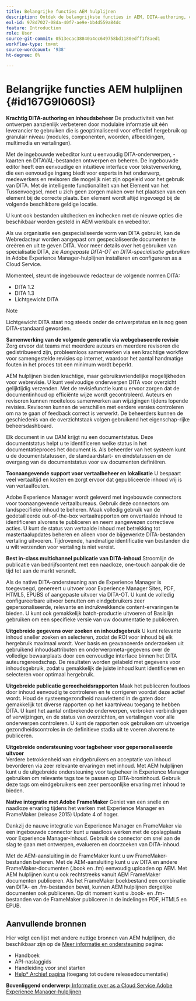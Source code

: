 ```yaml
---
title: Belangrijke functies AEM hulplijnen
description: Ontdek de belangrijkste functies in AEM, DITA-authoring, contentbeheer, webgebaseerde revisie, vertaling, lokalisatie, meerkanaals publiceren en integratie van FrameMaker.
exl-id: 978d7027-08da-40f7-ae9e-bb4d559a84dc
feature: Introduction
role: User
source-git-commit: 0513ecac38840a4cc649758bd1180edff1f8aed1
workflow-type: tm+mt
source-wordcount: '938'
ht-degree: 0%

---
```


# Belangrijke functies AEM hulplijnen {#id167G9I060SI}

**Krachtig DITA-authoring en inhoudsbeheer**
De productiviteit van het ontwerpen aanzienlijk verbeteren door modulaire informatie uit één leverancier te gebruiken die is geoptimaliseerd voor effectief hergebruik op granulair niveau \(modules, componenten, woorden, afbeeldingen, multimedia en vertalingen\).

Met de ingebouwde webeditor kunt u eenvoudig DITA-onderwerpen, -kaarten en DITAVAL-bestanden ontwerpen en beheren. De ingebouwde editor heeft een eenvoudige en intuïtieve interface voor tekstverwerking, die een eenvoudige ingang biedt voor experts in het onderwerp, medewerkers en revisoren die mogelijk niet zijn opgeleid voor het gebruik van DITA. Met de intelligente functionaliteit van het Element van het Tussenvoegsel, moet u zich geen zorgen maken over het plaatsen van een element bij de correcte plaats. Een element wordt altijd ingevoegd bij de volgende beschikbare geldige locatie.

U kunt ook bestanden uitchecken en inchecken met de nieuwe opties die beschikbaar worden gesteld in AEM werkbalk en webeditor.

Als uw organisatie een gespecialiseerde vorm van DITA gebruikt, kan de Webredacteur worden aangepast om gespecialiseerde documenten te creëren en uit te geven DITA. Voor meer details over het gebruiken van specialisatie DITA, zie *Aangepaste DITA-OT en DITA-specialisatie gebruiken* in Adobe Experience Manager-hulplijnen installeren en configureren as a Cloud Service.

Momenteel, steunt de ingebouwde redacteur de volgende normen DITA:

* DITA 1.2
* DITA 1.3
* Lichtgewicht DITA


>[!NOTE]
>
> Lichtgewicht DITA staat nog steeds onder de ontwerpstatus en is nog geen DITA-standaard geworden.

**Samenwerking van de volgende generatie via webgebaseerde revisie**
Zorg ervoor dat teams met meerdere auteurs en meerdere revisoren die gedistribueerd zijn, probleemloos samenwerken via een krachtige workflow voor samengestelde revisies op internet, waardoor het aantal handmatige fouten in het proces tot een minimum wordt beperkt.

AEM hulplijnen bieden krachtige, maar gebruiksvriendelijke mogelijkheden voor webrevisie. U kunt veelvoudige onderwerpen DITA voor overzicht gelijktijdig verzenden. Met de revisiefunctie kunt u ervoor zorgen dat de documentinhoud op efficiënte wijze wordt gecontroleerd. Auteurs en revisoren kunnen moeiteloos samenwerken aan wijzigingen tijdens lopende revisies. Revisoren kunnen de verschillen met eerdere versies controleren om na te gaan of feedback correct is verwerkt. De beheerders kunnen de geschiedenis van de overzichtstaak volgen gebruikend het eigenschap-rijke beheersdashboard.

Elk document in uw DAM krijgt nu een documentstatus. Deze documentstatus helpt u te identificeren welke status in het documentatieproces het document is. Als beheerder van het systeem kunt u de documentstatussen, de standaardstart- en eindstatussen en de overgang van de documentstatus voor uw documenten definiëren.

**Toonaangevende support voor vertaalbeheer en lokalisatie**
U bespaart veel vertaaltijd en kosten en zorgt ervoor dat gepubliceerde inhoud vrij is van vertaalfouten.

Adobe Experience Manager wordt geleverd met ingebouwde connectors voor toonaangevende vertaalbureaus. Gebruik deze connectors om landspecifieke inhoud te beheren. Maak volledig gebruik van de gedetailleerde out-of-the-box vertaalrapporten om onvertaalde inhoud te identificeren alvorens te publiceren en neem aangewezen correctieve acties. U kunt de status van vertaalde inhoud met betrekking tot mastertaalupdates beheren en alleen voor de bijgewerkte DITA-bestanden vertaling uitvoeren. Tijdrovende, handmatige identificatie van bestanden die u wilt verzenden voor vertaling is niet vereist.

**Best in-class multichannel publicatie van DITA-inhoud**
Stroomlijn de publicatie van bedrijfscontent met een naadloze, one-touch aanpak die de tijd tot aan de markt versnelt.

Als de native DITA-ondersteuning aan de Experience Manager is toegevoegd, genereert u uitvoer voor Experience Manager Sites, PDF, HTML5, EPUBS of aangepaste uitvoer via DITA-OT. U kunt de volledig configureerbare uitvoer benutten om eindgebruikers zeer gepersonaliseerde, relevante en indrukwekkende content-ervaringen te bieden. U kunt ook gemakkelijk batch-productie uitvoeren of Basislijn gebruiken om een specifieke versie van uw documentatie te publiceren.

**Uitgebreide gegevens over zoeken en inhoudsgebruik**
U kunt relevante inhoud sneller zoeken en selecteren, zodat de ROI voor inhoud bij elk hergebruik maximaal wordt. Voer basis en geavanceerde onderzoeken uit gebruikend inhoudsattributen en onderwerpmeta-gegevens over de volledige bewaarplaats door een eenvoudige interface binnen het DITA auteursgereedschap. De resultaten worden gelabeld met gegevens voor inhoudsgebruik, zodat u gemakkelijk de juiste inhoud kunt identificeren en selecteren voor optimaal hergebruik.

**Uitgebreide publicatie gereedheidsrapporten**
Maak het publiceren foutloos door inhoud eenvoudig te controleren en te corrigeren voordat deze actief wordt. Houd de systeemgezondheid nauwlettend in de gaten door gemakkelijk tot diverse rapporten op het kaartniveau toegang te hebben DITA. U kunt het aantal ontbrekende onderwerpen, verbroken verbindingen of verwijzingen, en de status van overzichten, en vertalingen voor alle onderwerpen controleren. U kunt de rapporten ook gebruiken om uitvoerige gezondheidscontroles in de definitieve stadia uit te voeren alvorens te publiceren.

**Uitgebreide ondersteuning voor tagbeheer voor gepersonaliseerde uitvoer**\
Verdere betrokkenheid van eindgebruikers en acceptatie van inhoud bevorderen via zeer relevante ervaringen met inhoud. Met AEM hulplijnen kunt u de uitgebreide ondersteuning voor tagbeheer in Experience Manager gebruiken om relevante tags toe te passen op DITA-broninhoud. Gebruik deze tags om eindgebruikers een zeer persoonlijke ervaring met inhoud te bieden.

**Native integratie met Adobe FrameMaker**
Geniet van een snelle en naadloze ervaring tijdens het werken met Experience Manager en FrameMaker (release 2015) Update 4 of hoger.

Dankzij de nauwe integratie van Experience Manager en FrameMaker via een ingebouwde connector kunt u naadloos werken met de opslagplaats voor Experience Manager-inhoud. Gebruik de connector om snel aan de slag te gaan met ontwerpen, evalueren en doorzoeken van DITA-inhoud.

Met de AEM-aansluiting in de FrameMaker kunt u uw FrameMaker-bestanden beheren. Met de AEM-aansluiting kunt u uw DITA en andere FrameMaker-documenten (.book en .fm) eenvoudig uploaden op AEM. Met AEM hulplijnen kunt u ook rechtstreeks vanuit AEM FrameMaker documenten publiceren. Als het FrameMaker boekbestand een combinatie van DITA- en .fm-bestanden bevat, kunnen AEM hulplijnen dergelijke documenten ook publiceren. Op dit moment kunt u .book- en .fm-bestanden van de FrameMaker publiceren in de indelingen PDF, HTML5 en EPUB.

## Aanvullende bronnen

Hier volgt een lijst met andere nuttige bronnen van AEM hulplijnen, die beschikbaar zijn op de [Meer informatie en ondersteuning](https://helpx.adobe.com/support/xml-documentation-for-experience-manager.html) pagina:

* Handboek
* API-naslaggids
* Handleiding voor snel starten
* [Help* Archief pagina](https://helpx.adobe.com/xml-documentation-for-experience-manager/archive.html) (toegang tot oudere releasedocumentatie)

**Bovenliggend onderwerp:**[ Informatie over as a Cloud Service Adobe Experience Manager-hulplijnen](intro.md)
